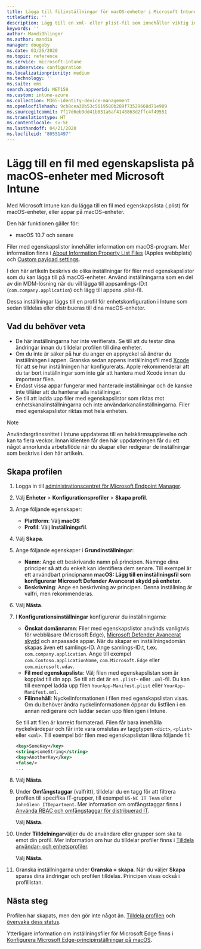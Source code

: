 ```yaml
---
title: Lägga till filinställningar för macOS-enheter i Microsoft Intune – Azure | Microsoft Docs
titleSuffix: ''
description: Lägg till en xml- eller plist-fil som innehåller viktig information om din app. Använd en inställningsfil för enhetskonfigurationsprofilen för att ändra viktig information i filen med egenskapslistan och tilldela den till dina macOS-enheter.
keywords: ''
author: MandiOhlinger
ms.author: mandia
manager: dougeby
ms.date: 03/26/2020
ms.topic: reference
ms.service: microsoft-intune
ms.subservice: configuration
ms.localizationpriority: medium
ms.technology: ''
ms.suite: ems
search.appverid: MET150
ms.custom: intune-azure
ms.collection: M365-identity-device-management
ms.openlocfilehash: 9cb8cea30b53c5619580b289f73529668d71e909
ms.sourcegitcommit: 7f17d6eb9dd41b031a6af4148863d2ffc4f49551
ms.translationtype: HT
ms.contentlocale: sv-SE
ms.lasthandoff: 04/21/2020
ms.locfileid: "80551497"
---
```

# <a name="add-a-property-list-file-to-macos-devices-using-microsoft-intune"></a>Lägg till en fil med egenskapslista på macOS-enheter med Microsoft Intune

Med Microsoft Intune kan du lägga till en fil med egenskapslista (.plist) för macOS-enheter, eller appar på macOS-enheter.

Den här funktionen gäller för:

- macOS 10.7 och senare

Filer med egenskapslistor innehåller information om macOS-program. Mer information finns i [About Information Property List Files](https://developer.apple.com/library/archive/documentation/General/Reference/InfoPlistKeyReference/Articles/AboutInformationPropertyListFiles.html) (Apples webbplats) och [Custom payload settings](https://support.apple.com/guide/mdm/custom-mdm9abbdbe7/1/web/1).

I den här artikeln beskrivs de olika inställningar för filer med egenskapslistor som du kan lägga till på macOS-enheter. Använd inställningarna som en del av din MDM-lösning när du vill lägga till appsamlings-ID:t (`com.company.application`) och lägg till appens .plist-fil.

Dessa inställningar läggs till en profil för enhetskonfiguration i Intune som sedan tilldelas eller distribueras till dina macOS-enheter.

## <a name="what-you-need-to-know"></a>Vad du behöver veta

- De här inställningarna har inte verifierats. Se till att du testar dina ändringar innan du tilldelar profilen till dina enheter.
- Om du inte är säker på hur du anger en appnyckel så ändrar du inställningen i appen. Granska sedan appens inställningsfil med [Xcode](https://developer.apple.com/xcode/) för att se hur inställningen har konfigurerats. Apple rekommenderar att du tar bort inställningar som inte går att hantera med Xcode innan du importerar filen.
- Endast vissa appar fungerar med hanterade inställningar och de kanske inte tillåter att du hanterar alla inställningar.
- Se till att ladda upp filer med egenskapslistor som riktas mot enhetskanalinställningarna och inte användarkanalinställningarna. Filer med egenskapslistor riktas mot hela enheten.

> [!NOTE]
> Användargränssnittet i Intune uppdateras till en helskärmsupplevelse och kan ta flera veckor. Innan klienten får den här uppdateringen får du ett något annorlunda arbetsflöde när du skapar eller redigerar de inställningar som beskrivs i den här artikeln.

## <a name="create-the-profile"></a>Skapa profilen

1. Logga in till [administrationscentret för Microsoft Endpoint Manager](https://go.microsoft.com/fwlink/?linkid=2109431).
2. Välj **Enheter** > **Konfigurationsprofiler** > **Skapa profil**.
3. Ange följande egenskaper:

    - **Plattform**: Välj **macOS**
    - **Profil**: Välj **Inställningsfil**.

4. Välj **Skapa**.
5. Ange följande egenskaper i **Grundinställningar**:

    - **Namn**: Ange ett beskrivande namn på principen. Namnge dina principer så att du enkelt kan identifiera dem senare. Till exempel är ett användbart principnamn **macOS: Lägg till en inställningsfil som konfigurerar Microsoft Defender Avancerat skydd på enheter**.
    - **Beskrivning**: Ange en beskrivning av principen. Denna inställning är valfri, men rekommenderas.

6. Välj **Nästa**.

7. I **Konfigurationsinställningar** konfigurerar du inställningarna:

    - **Önskat domännamn**: Filer med egenskapslistor används vanligtvis för webbläsare (Microsoft Edge), [Microsoft Defender Avancerat skydd](https://docs.microsoft.com/windows/security/threat-protection/microsoft-defender-atp/microsoft-defender-atp-mac) och anpassade appar. När du skapar en inställningsdomän skapas även ett samlings-ID. Ange samlings-ID:t, t.ex. `com.company.application`. Ange till exempel `com.Contoso.applicationName`, `com.Microsoft.Edge` eller `com.microsoft.wdav`.
    - **Fil med egenskapslista**: Välj filen med egenskapslistan som är kopplad till din app. Se till att det är en `.plist`- eller `.xml`-fil. Du kan till exempel ladda upp filen `YourApp-Manifest.plist` eller `YourApp-Manifest.xml`.
    - **Filinnehåll**: Nyckelinformationen i filen med egenskapslistan visas. Om du behöver ändra nyckelinformationen öppnar du listfilen i en annan redigerare och laddar sedan upp filen igen i Intune.

    Se till att filen är korrekt formaterad. Filen får bara innehålla nyckelvärdepar och får inte vara omslutas av taggtypen `<dict>`, `<plist>` eller `<xml>`. Till exempel bör filen med egenskapslistan likna följande fil:

    ```xml
    <key>SomeKey</key>
    <string>someString</string>
    <key>AnotherKey</key>
    <false/>
    ...
    ```

8. Välj **Nästa**.
9. Under **Omfångstaggar** (valfritt), tilldelar du en tagg för att filtrera profilen till specifika IT-grupper, till exempel `US-NC IT Team` eller `JohnGlenn_ITDepartment`. Mer information om omfångstaggar finns i [Använda RBAC och omfångstaggar för distribuerad IT](../fundamentals/scope-tags.md).

    Välj **Nästa**.

10. Under **Tilldelningar**väljer du de användare eller grupper som ska ta emot din profil. Mer information om hur du tilldelar profiler finns i [Tilldela användar- och enhetsprofiler](device-profile-assign.md).

    Välj **Nästa**.

11. Granska inställningarna under **Granska + skapa**. När du väljer **Skapa** sparas dina ändringar och profilen tilldelas. Principen visas också i profillistan.

## <a name="next-steps"></a>Nästa steg

Profilen har skapats, men den gör inte något än. [Tilldela profilen](device-profile-assign.md) och [övervaka dess status](device-profile-monitor.md).

Ytterligare information om inställningsfiler för Microsoft Edge finns i [Konfigurera Microsoft Edge-principinställningar på macOS](https://docs.microsoft.com/deployedge/configure-microsoft-edge-on-mac).
